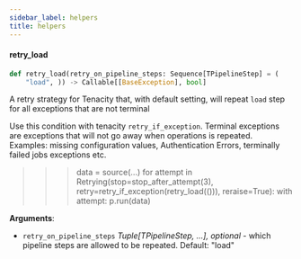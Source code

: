```yaml
---
sidebar_label: helpers
title: helpers
---
```


#### retry\_load

```python
def retry_load(retry_on_pipeline_steps: Sequence[TPipelineStep] = (
    "load", )) -> Callable[[BaseException], bool]
```

A retry strategy for Tenacity that, with default setting, will repeat `load` step for all exceptions that are not terminal

Use this condition with tenacity `retry_if_exception`. Terminal exceptions are exceptions that will not go away when operations is repeated.
Examples: missing configuration values, Authentication Errors, terminally failed jobs exceptions etc.

>>> data = source(...)
>>> for attempt in Retrying(stop=stop_after_attempt(3), retry=retry_if_exception(retry_load(())), reraise=True):
>>>     with attempt:
>>>         p.run(data)

**Arguments**:

- `retry_on_pipeline_steps` _Tuple[TPipelineStep, ...], optional_ - which pipeline steps are allowed to be repeated. Default: "load"

